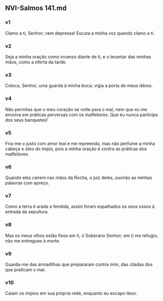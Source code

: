 ## NVI-Salmos 141.md
### v1
 Clamo a ti, Senhor; vem depressa! Escuta a minha voz quando clamo a ti.
### v2
 Seja a minha oração como incenso diante de ti, e o levantar das minhas mãos, como a oferta da tarde.
### v3
 Coloca, Senhor, uma guarda à minha boca; vigia a porta de meus lábios.
### v4
 Não permitas que o meu coração se volte para o mal, nem que eu me envolva em práticas perversas com os malfeitores. Que eu nunca participe dos seus banquetes!
### v5
 Fira-me o justo com amor leal e me repreenda, mas não perfume a minha cabeça o óleo do ímpio, pois a minha oração é contra as práticas dos malfeitores.
### v6
 Quando eles caírem nas mãos da Rocha, o juiz deles, ouvirão as minhas palavras com apreço.
### v7
 Como a terra é arada e fendida, assim foram espalhados os seus ossos à entrada da sepultura.
### v8
 Mas os meus olhos estão fixos em ti, ó Soberano Senhor; em ti me refugio; não me entregues à morte.
### v9
 Guarda-me das armadilhas que prepararam contra mim, das ciladas dos que praticam o mal.
### v10
 Caiam os ímpios em sua própria rede, enquanto eu escapo ileso.
